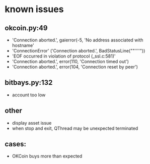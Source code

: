 # known issues

## okcoin.py:49

* 'Connection aborted.', gaierror(-5, 'No address associated with hostname'
* 'ConnectionError' ('Connection aborted.', BadStatusLine(""''''"))
* 'EOF occurred in violation of protocol (_ssl.c:581)'
* 'Connection aborted.', error(110, 'Connection timed out')
* 'Connection aborted.', error(104, 'Connection reset by peer')

## bitbays.py:132
* account too low

## other
* display asset issue
* when stop and exit, QThread may be unexpected terminated

## cases:
* OKCoin buys more than expected
